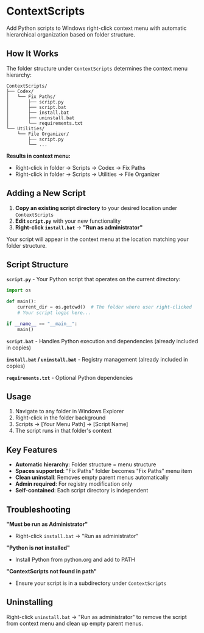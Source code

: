 # ContextScripts

Add Python scripts to Windows right-click context menu with automatic hierarchical organization based on folder structure.

## How It Works

The folder structure under `ContextScripts` determines the context menu hierarchy:

```
ContextScripts/
├── Codex/
│   └── Fix Paths/
│       ├── script.py
│       ├── script.bat
│       ├── install.bat
│       ├── uninstall.bat
│       └── requirements.txt
└── Utilities/
    └── File Organizer/
        ├── script.py
        └── ...
```

**Results in context menu:**
- Right-click in folder → Scripts → Codex → Fix Paths
- Right-click in folder → Scripts → Utilities → File Organizer

## Adding a New Script

1. **Copy an existing script directory** to your desired location under `ContextScripts`
2. **Edit `script.py`** with your new functionality
3. **Right-click `install.bat`** → **"Run as administrator"**

Your script will appear in the context menu at the location matching your folder structure.

## Script Structure

**`script.py`** - Your Python script that operates on the current directory:
```python
import os

def main():
    current_dir = os.getcwd()  # The folder where user right-clicked
    # Your script logic here...

if __name__ == "__main__":
    main()
```

**`script.bat`** - Handles Python execution and dependencies (already included in copies)

**`install.bat` / `uninstall.bat`** - Registry management (already included in copies)

**`requirements.txt`** - Optional Python dependencies

## Usage

1. Navigate to any folder in Windows Explorer
2. Right-click in the folder background
3. Scripts → [Your Menu Path] → [Script Name]
4. The script runs in that folder's context

## Key Features

- **Automatic hierarchy**: Folder structure = menu structure
- **Spaces supported**: "Fix Paths" folder becomes "Fix Paths" menu item
- **Clean uninstall**: Removes empty parent menus automatically
- **Admin required**: For registry modification only
- **Self-contained**: Each script directory is independent

## Troubleshooting

**"Must be run as Administrator"**
- Right-click `install.bat` → "Run as administrator"

**"Python is not installed"**
- Install Python from python.org and add to PATH

**"ContextScripts not found in path"**
- Ensure your script is in a subdirectory under `ContextScripts`

## Uninstalling

Right-click `uninstall.bat` → "Run as administrator" to remove the script from context menu and clean up empty parent menus.
